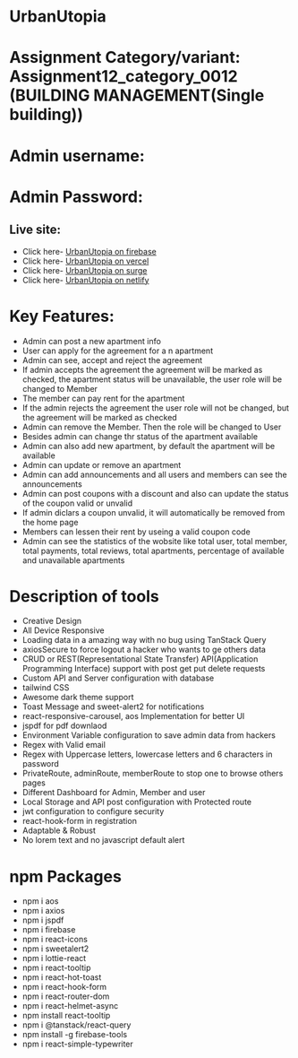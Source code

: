 # UrbanUtopia

# Assignment Category/variant: Assignment12_category_0012 (BUILDING MANAGEMENT(Single building))

# Admin username:

# Admin Password:

## Live site:

- Click here- [UrbanUtopia on firebase](https://urbanutopia-by-khaled.web.app)
- Click here- [UrbanUtopia on vercel](https://urbanutopia-by-khaled.vercel.app)
- Click here- [UrbanUtopia on surge](https://urbanutopia-by-khaled.surge.sh)
- Click here-
  [UrbanUtopia on netlify](https://urbanutopia-by-khaled.netlify.app)

# Key Features:

- Admin can post a new apartment info
- User can apply for the agreement for a n apartment
- Admin can see, accept and reject the agreement
- If admin accepts the agreement the agreement will be marked as checked, the
  apartment status will be unavailable, the user role will be changed to Member
- The member can pay rent for the apartment
- If the admin rejects the agreement the user role will not be changed, but the
  agreement will be marked as checked
- Admin can remove the Member. Then the role will be changed to User
- Besides admin can change thr status of the apartment available
- Admin can also add new apartment, by default the apartment will be available
- Admin can update or remove an apartment
- Admin can add announcements and all users and members can see the
  announcements
- Admin can post coupons with a discount and also can update the status of the
  coupon valid or unvalid
- If admin diclars a coupon unvalid, it will automatically be removed from the
  home page
- Members can lessen their rent by useing a valid coupon code
- Admin can see the statistics of the wobsite like total user, total member,
  total payments, total reviews, total apartments, percentage of available and
  unavailable apartments

# Description of tools

- Creative Design
- All Device Responsive
- Loading data in a amazing way with no bug using TanStack Query
- axiosSecure to force logout a hacker who wants to ge others data
- CRUD or REST(Representational State Transfer) API(Application Programming Interface) support with post get put delete requests
- Custom API and Server configuration with database
- tailwind CSS
- Awesome dark theme support
- Toast Message and sweet-alert2 for notifications
- react-responsive-carousel, aos Implementation for better UI
- jspdf for pdf downlaod
- Environment Variable configuration to save admin data from hackers
- Regex with Valid email
- Regex with Uppercase letters, lowercase letters and 6 characters in password
- PrivateRoute, adminRoute, memberRoute to stop one to browse others pages
- Different Dashboard for Admin, Member and user
- Local Storage and API post configuration with Protected route
- jwt configuration to configure security
- react-hook-form in registration
- Adaptable & Robust
- No lorem text and no javascript default alert

# npm Packages

- npm i aos
- npm i axios
- npm i jspdf
- npm i firebase
- npm i react-icons
- npm i sweetalert2
- npm i lottie-react
- npm i react-tooltip
- npm i react-hot-toast
- npm i react-hook-form
- npm i react-router-dom
- npm i react-helmet-async
- npm install react-tooltip
- npm i @tanstack/react-query
- npm install -g firebase-tools
- npm i react-simple-typewriter

